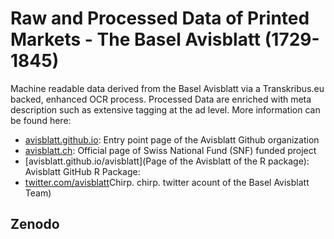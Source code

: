 # Raw and Processed Data of Printed Markets - The Basel Avisblatt (1729-1845)

Machine readable data derived from the Basel Avisblatt via a Transkribus.eu backed, enhanced OCR process. Processed Data are enriched with meta description such as extensive tagging at the ad level. More information can be found here: 

- [avisblatt.github.io](https://avisblatt.github.io): Entry point page of the Avisblatt Github organization
- [avisblatt.ch](https://avisblatt.ch): Official page of Swiss National Fund (SNF) funded project
- [avisblatt.github.io/avisblatt](Page of the Avisblatt of the R package): Avisblatt GitHub R Package:
- [twitter.com/avisblatt](https://twitter.com/avisblatt)Chirp. chirp. twitter acount of the Basel Avisblatt Team)

## Zenodo


